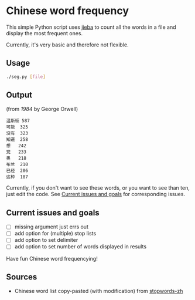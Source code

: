 # Chinese word frequency

This simple Python script uses [jieba][1] to count all the words in a file and
display the most frequent ones.

Currently, it's very basic and therefore not flexible.

## Usage

```bash
./seg.py [file]
```

## Output 

(from *1984* by George Orwell)

```
温斯顿	587
可能	325
没有	323
知道	258
想	242
党	233
奥	218
布兰	210
已经	206
这种	187
```

Currently, if you don't want to see these words, or you want
to see than ten, just edit the code. See [Current issues and
goals](#current-issues-and-goals) for corresponding issues.

## Current issues and goals

- [ ] missing argument just errs out
- [ ] add option for (multiple) stop lists
- [ ] add option to set delimiter
- [ ] add option to set number of words displayed in results

Have fun Chinese word frequencying!

## Sources

* Chinese word list copy-pasted (with modification) from [stopwords-zh][2]

[1]: https://github.com/fxsjy/jieba "Jieba Chinese text segmentation on Github"
[2]: https://github.com/stopwords-iso/stopwords-zh "List of Chinese stopwords on Github"
